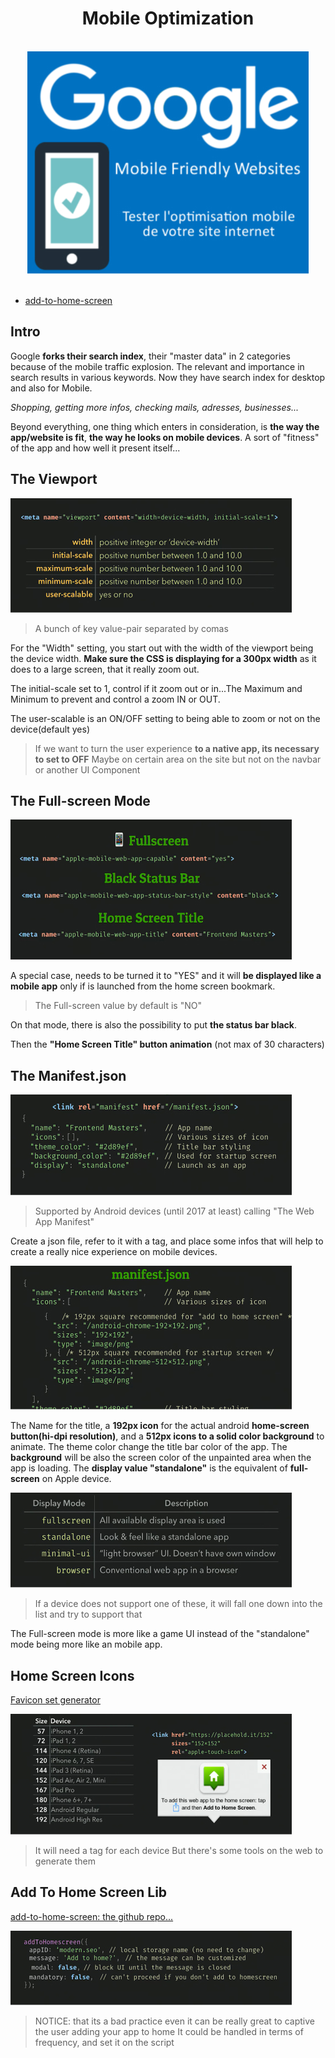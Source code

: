 <div align="center">
  <h1>Mobile Optimization</h1>

  <br />

  <img src="../assets/img/mobile-optimisation-presentation.jpg"/>
</div>

  <br />

- [add-to-home-screen](https://github.com/cubiq/add-to-homescreen)

## Intro

Google **forks their search index**, their "master data" in 2 categories because of the mobile traffic explosion.
The relevant and importance in search results in various keywords.
Now they have search index for desktop and also for Mobile.

*Shopping, getting more infos, checking mails, adresses, businesses...*

Beyond everything, one thing which enters in consideration, is **the way the app/website is fit**, **the way he looks on mobile devices**. A sort of "fitness" of the app and how well it present itself...

## The Viewport 

 ![the viewport meta tag](../assets/img/viewport-meta-tags.jpg)

> A bunch of key value-pair separated by comas

For the "Width" setting, you start out with the width of the viewport being the device width.
**Make sure the CSS is displaying for a 300px width** as it does to a large screen, that it really zoom out.

The initial-scale set to 1, control if it zoom out or in...The Maximum and Minimum to prevent and control a zoom IN or OUT. 

The user-scalable is an ON/OFF setting to being able to zoom or not on the device(default yes)

> If we want to turn the user experience **to a native app, its necessary to set to OFF**
> Maybe on certain area on the site but not on the navbar or another UI Component

## The Full-screen Mode

 ![the full screen meta tag](../assets/img/full-screen-mode.jpg)

 A special case, needs to be turned it to "YES" and it will **be displayed like a mobile app** only if is launched from the home screen bookmark.

 > The Full-screen value by default is "NO"

 On that mode, there is also the possibility to put **the status bar black**.

 Then the **"Home Screen Title" button animation** (not max of 30 characters)

## The Manifest.json

![the manifest.json file](../assets/img/manifest-json-file.jpg)

> Supported by Android devices (until 2017 at least)
> calling "The Web App Manifest"

Create a json file, refer to it with a tag, and place some infos that will help to create a really nice experience on mobile devices.

![the manifest.json data explanation](../assets/img/manifest-json-data.jpg)

The Name for the title, a **192px icon** for the actual android **home-screen button(hi-dpi resolution)**, and a **512px icons to a solid color background** to animate.
The theme color change the title bar color of the app.
The **background** will be also the screen color of the unpainted area when the app is loading.
The **display value "standalone"** is the equivalent of **full-screen** on Apple device.

![the manifest.json display value](../assets/img/manifest-json-display-value.jpg)

> If a device does not support one of these, it will fall one down into the 
> list and try to support that

The Full-screen mode is more like a game UI instead of the "standalone" mode being more like an mobile app.

## Home Screen Icons

[Favicon set generator](https://realfavicongenerator.net/)

![the home screens icons diversity by device](../assets/img/home-screen-icons-by-devices.jpg)

> It will need a tag for each device
> But there's some tools on the web to generate them

## Add To Home Screen Lib

[add-to-home-screen: the github repo...](https://github.com/cubiq/add-to-homescreen)

![add-to-home-screen script library](../assets/img/add-to-home-screen-script.jpg)

> NOTICE: that its a bad practice even it can be really great to captive the user adding your app to home
> It could be handled in terms of frequency, and set it on the script
